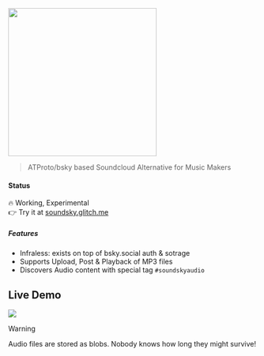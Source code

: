 <img src="https://github.com/user-attachments/assets/3cc1d361-7fdb-43c9-a90e-b4e81f93d754" width=300 >

> ATProto/bsky based Soundcloud Alternative for Music Makers

#### Status
🔥 Working, Experimental<br>
👉 Try it at [soundsky.glitch.me](https://soundsky.glitch.me)<br>

##### Features
- Infraless: exists on top of bsky.social auth & sotrage
- Supports Upload, Post & Playback of MP3 files
- Discovers Audio content with special tag `#soundskyaudio`

## Live Demo
<a href="https://soundsky.glitch.me">
<img src="https://github.com/user-attachments/assets/5883bb43-d087-45ad-8a31-87e6ef0162b4">
</a>


> [!WARNING]
> Audio files are stored as blobs. Nobody knows how long they might survive!
